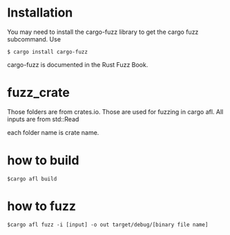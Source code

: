 # Installation
You may need to install the cargo-fuzz library to get the cargo fuzz subcommand. Use

    $ cargo install cargo-fuzz
cargo-fuzz is documented in the Rust Fuzz Book.

# fuzz_crate
Those folders are from crates.io.  Those are used for fuzzing in cargo afl. All inputs are from std::Read


each folder name is crate name. 

# how to build

    $cargo afl build

# how to fuzz

    $cargo afl fuzz -i [input] -o out target/debug/[binary file name] 
